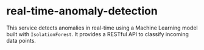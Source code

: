 # real-time-anomaly-detection
This service detects anomalies in real-time using a Machine Learning model built with `IsolationForest`. It provides a RESTful API to classify incoming data points.

